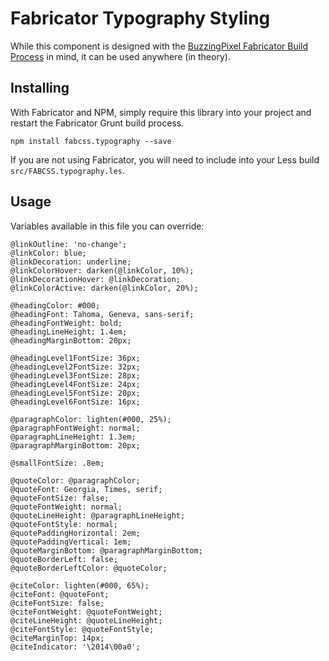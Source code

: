 # Fabricator Typography Styling

While this component is designed with the [BuzzingPixel Fabricator Build Process](https://github.com/tjdraper/buzzing-pixel-fabricator) in mind, it can be used anywhere (in theory).

## Installing

With Fabricator and NPM, simply require this library into your project and restart the Fabricator Grunt build process.

`npm install fabcss.typography --save`

If you are not using Fabricator, you will need to include into your Less build `src/FABCSS.typography.les`.

## Usage

Variables available in this file you can override:

```
@linkOutline: 'no-change';
@linkColor: blue;
@linkDecoration: underline;
@linkColorHover: darken(@linkColor, 10%);
@linkDecorationHover: @linkDecoration;
@linkColorActive: darken(@linkColor, 20%);

@headingColor: #000;
@headingFont: Tahoma, Geneva, sans-serif;
@headingFontWeight: bold;
@headingLineHeight: 1.4em;
@headingMarginBottom: 20px;

@headingLevel1FontSize: 36px;
@headingLevel2FontSize: 32px;
@headingLevel3FontSize: 28px;
@headingLevel4FontSize: 24px;
@headingLevel5FontSize: 20px;
@headingLevel6FontSize: 16px;

@paragraphColor: lighten(#000, 25%);
@paragraphFontWeight: normal;
@paragraphLineHeight: 1.3em;
@paragraphMarginBottom: 20px;

@smallFontSize: .8em;

@quoteColor: @paragraphColor;
@quoteFont: Georgia, Times, serif;
@quoteFontSize: false;
@quoteFontWeight: normal;
@quoteLineHeight: @paragraphLineHeight;
@quoteFontStyle: normal;
@quotePaddingHorizontal: 2em;
@quotePaddingVertical: 1em;
@quoteMarginBottom: @paragraphMarginBottom;
@quoteBorderLeft: false;
@quoteBorderLeftColor: @quoteColor;

@citeColor: lighten(#000, 65%);
@citeFont: @quoteFont;
@citeFontSize: false;
@citeFontWeight: @quoteFontWeight;
@citeLineHeight: @quoteLineHeight;
@citeFontStyle: @quoteFontStyle;
@citeMarginTop: 14px;
@citeIndicator: '\2014\00a0';
```
